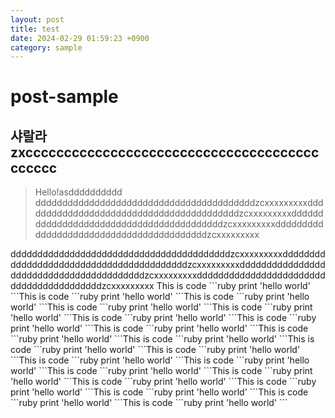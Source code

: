 ```yaml
---
layout: post
title: test
date: 2024-02-29 01:59:23 +0900
category: sample
---
```

# post-sample
## 샤랄라zxcccccccccccccccccccccccccccccccccccccccccccc
> Hello!asdddddddddd
dddddddddddddddddddddddddddddddddddddddddzcxxxxxxxxxdddddddddddddddddddddddddddddddddddddddddzcxxxxxxxxxdddddddddddddddddddddddddddddddddddddddddzcxxxxxxxxxdddddddddddddddddddddddddddddddddddddddddzcxxxxxxxxx
<span>
dddddddddddddddddddddddddddddddddddddddddzcxxxxxxxxxdddddddddddddddddddddddddddddddddddddddddzcxxxxxxxxxdddddddddddddddddddddddddddddddddddddddddzcxxxxxxxxxdddddddddddddddddddddddddddddddddddddddddzcxxxxxxxxx
</span>
This is code
```ruby
print 'hello world'
```This is code
```ruby
print 'hello world'
```This is code
```ruby
print 'hello world'
```This is code
```ruby
print 'hello world'
```This is code
```ruby
print 'hello world'
```This is code
```ruby
print 'hello world'
```This is code
```ruby
print 'hello world'
```This is code
```ruby
print 'hello world'
```This is code
```ruby
print 'hello world'
```This is code
```ruby
print 'hello world'
```This is code
```ruby
print 'hello world'
```This is code
```ruby
print 'hello world'
```This is code
```ruby
print 'hello world'
```This is code
```ruby
print 'hello world'
```This is code
```ruby
print 'hello world'
```This is code
```ruby
print 'hello world'
```This is code
```ruby
print 'hello world'
```This is code
```ruby
print 'hello world'
```This is code
```ruby
print 'hello world'
```This is code
```ruby
print 'hello world'
```This is code
```ruby
print 'hello world'
```